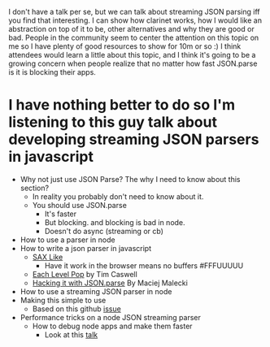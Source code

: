I don't have a talk per se, but we can talk about streaming JSON parsing iff you find that interesting. I can show how clarinet works, how I would like an abstraction on top of it to be, other alternatives and why they are good or bad. People in the community seem to center the attention on this topic on me so I have plenty of good resources to show for 10m or so :) I think attendees would learn a little about this topic, and I think it's going to be a growing concern when people realize that no matter how fast JSON.parse is it is blocking their apps.

# I have nothing better to do so I'm listening to this guy talk about developing streaming JSON parsers in javascript

* Why not just use JSON Parse? The why I need to know about this section?
  * In reality you probably don't need to know about it.
  * You should use JSON.parse
    * It's faster
    * But blocking. and blocking is bad in node.
    * Doesn't do async (streaming or cb)
* How to use a parser in node
* How to write a json parser in javascript
  * [SAX Like][clarinet]
    * Have it work in the browser means no buffers #FFFUUUUU
  * [Each Level Pop][jsonparse] by Tim Caswell
  * [Hacking it with JSON.parse][maciej] By Maciej Malecki
* How to use a streaming JSON parser in node
* Making this simple to use
  * Based on this github [issue]
* Performance tricks on a node JSON streaming parser
  * How to debug node apps and make them faster
    * Look at this [talk]
    
[talk]: https://mkw.st/p/gdd11-berlin-v8-performance-tuning-tricks/#1
[clarinet]: http://github.com/dscape/clarinet
[jsonparse]: https://github.com/creationix/jsonparse
[maciej]: https://gist.github.com/1827416
[issue]: https://github.com/thejh/node-jsos/issues/2 